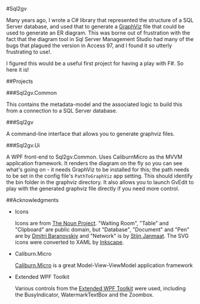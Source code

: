 #Sql2gv

Many years ago, I wrote a C# library that represented the structure of a 
SQL Server database, and used that to generate a [GraphViz](http://graphviz.org)
file that could be used to generate an ER diagram. This was borne out of 
frustration with the fact that the diagram tool in Sql Server Management
Studio had many of the bugs that plagued the version in Access 97, and
I found it so utterly frustrating to use!.  

I figured this would be a useful first project for having a play with F#. So here it is! 

##Projects

###Sql2gv.Common

This contains the metadata-model and the associated logic to build this from 
a connection to a SQL Server database. 

###Sql2gv

A command-line interface that allows you to generate graphviz files.

###Sql2gv.Ui

A WPF front-end to Sql2gv.Common. Uses CaliburnMicro as the MVVM application framework. 
It renders the diagram on the fly so you can see what's going on - it needs GraphViz
to be installed for this; the path needs to be set in the config file's `PathToGraphViz`
app setting. This should identify the bin folder in the graphviz directory. 
It also allows you to launch GvEdit to play with the generated graphviz file directly
if you need more control. 

##Acknowledgments

 *  Icons

    Icons are from [The Noun Project](http://thenounproject.com). "Waiting Room", "Table" and 
    "Clipboard" are public domain, but "Database", "Document" and "Pen" are by 
    [Dmitri Baranovskiy](http://thenounproject.com/DmitryBaranovskiy/) and "Network" is by
    [Stijn Janmaat](http://thenounproject.com/stijnjanmaat). The SVG icons were converted to
	XAML by [Inkscape](http://inkscape.org).

 *  Caliburn.Micro

    [Caliburn.Micro](http://caliburnmicro.codeplex.com) is a great Model-View-ViewModel application
    framework

 *  Extended WPF Toolkit

    Various controls from the [Extended WPF Toolkit](http://wpftoolkit.codeplex.com/) were used, 
	including the BusyIndicator, WatermarkTextBox and the Zoombox.